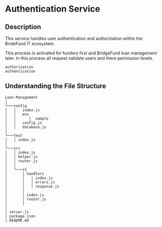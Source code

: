 # Authentication Service

## Description
This service handles user authentication and authorization within the BrideFund IT ecosystem.

This process is activated for funders first and BridgeFund loan management later.
In this process all request validate users and there permission levels.

```
authorization
authentication
```
## Understanding the File Structure

```
Loan-Management
│
└───config
│   │   index.js
│   │   env
│   │      │  sample
│   │   config.js
│   │   database.js
│
└───test
│   │ index.js
│
└───src
│   │ index.js
│   │ helper.js
│   │ router.js
│   │
│   └───v1
│       │ handlers
│       │   │ index.js
│       │   │ errors.js
│       │   │ response.js
│       │
│       │ index.js
│       │ router.js
│       │
│
│ server.js
│ package.json
│ README.md